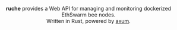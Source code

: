 <p align="center">
    <strong>ruche</strong> provides a Web API for managing and monitoring dockerized EthSwarm bee nodes.
    <br/>Written in Rust, powered by <a href="https://github.com/tokio-rs/axum" target="_blank">axum</a>.
</p>